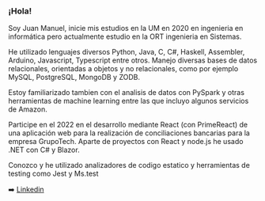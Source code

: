 ### ¡Hola!
Soy Juan Manuel, inicie mis estudios en la UM en 2020 en ingenieria en informática pero actualmente estudio en la ORT ingenieria en Sistemas.

He utilizado lenguajes diversos Python, Java, C, C#, Haskell, Assembler, Arduino, Javascript, Typescript entre otros. Manejo diversas bases de datos relacionales, orientadas a objetos y no relacionales, como por ejemplo MySQL, PostgreSQL, MongoDB y ZODB.

Estoy familiarizado tambien con el analisis de datos con PySpark y otras herramientas de machine learning entre las que incluyo algunos servicios de Amazon. 

Participe en el 2022 en el desarrollo mediante React (con PrimeReact) de una aplicación web para la realización de conciliaciones bancarias para la empresa GrupoTech.
Aparte de proyectos con React y node.js he usado .NET con C# y Blazor.

Conozco y he utilizado analizadores de codigo estatico y herramientas de testing como Jest y Ms.test

➡️ [Linkedin](https://www.linkedin.com/in/juan-manuel-latorre/)

<!--
**JMLatorre/JMLatorre** is a ✨ _special_ ✨ repository because its `README.md` (this file) appears on your GitHub profile.

Here are some ideas to get you started:

- 🔭 I’m currently working on ...
- 🌱 I’m currently learning ...
- 👯 I’m looking to collaborate on ...
- 🤔 I’m looking for help with ...
- 💬 Ask me about ...
- 📫 How to reach me: ...
- 😄 Pronouns: ...
- ⚡ Fun fact: ...
-->
